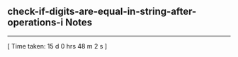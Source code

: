 <h2>check-if-digits-are-equal-in-string-after-operations-i Notes</h2><hr>[ Time taken: 15 d 0 hrs 48 m 2 s ]
